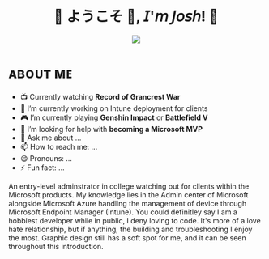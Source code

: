 <h1 align="center">💠 ようこそ 👋, 𝘐'𝘮 𝘑𝘰𝘴𝘩! 💠</h1>
<div align="center">
  <img src=Add-ons/FSN.gif>
</div>

<h1 align="left">ᴀʙᴏᴜᴛ ᴍᴇ</h1>

- 📺 Currently watching <b>Record of Grancrest War</b>
- 🔭 I’m currently working on Intune deployment for clients
- 🎮 I’m currently playing <b>Genshin Impact</b> or <b>Battlefield V</b>
- 🤔 I’m looking for help with <b>becoming a Microsoft MVP</b>
- 💬 Ask me about ...
- 📫 How to reach me: ...
- 😄 Pronouns: ...
- ⚡ Fun fact: ...

An entry-level adminstrator in college watching out for clients within the Microsoft products. My knowledge lies in the Admin center of Microsoft alongside Microsoft Azure handling the management of device through Microsoft Endpoint Manager (Intune). You could definitley say I am a hobbiest developer while in public, I deny loving to code. It's more of a love hate relationship, but if anything, the building and troubleshooting I enjoy the most. Graphic design still has a soft spot for me, and it can be seen throughout this introduction. 



<!--
**j0shbl0ck/j0shbl0ck** is a ✨ _special_ ✨ repository because its `README.md` (this file) appears on your GitHub profile.

Here are some ideas to get you started:

- 🔭 I’m currently working on ...
- 🌱 I’m currently learning ...
- 👯 I’m looking to collaborate on ...
- 🤔 I’m looking for help with ...
- 💬 Ask me about ...
- 📫 How to reach me: ...
- 😄 Pronouns: ...
- ⚡ Fun fact: ...
-->
